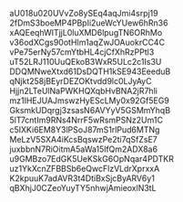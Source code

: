 aU018u020UVvZo8ySEq4aqJmi4srpj19
2fDmS3boeMP4PBpIi2ueWcYUew6hRn36
xAQEeqhWlTjjL0luXMD6lpugTN6ORhMo
v36odXCgs90otHIm1aqZwJOAuokrCC4C
vPe75erNy57cmYtbHL4cjCfXhRzPPtl3
uT52LRJ110UuQEkoB3WxR5ULc2c1Is3U
DDQMNweXtxd61DsDQTH1kSE943EeeduB
qNjkt258jBEyrDEZOKtvdd9lc0LJyAyC
Hjjn2LTeUlNaPWKHQXqbHvBNA2jR7hli
mz1IHEJUAJmswzHyEScLMy0x92Gf5EG9
GksmkUDqrgj3zsasN6AVYyV5GSMmYhqB
5lT7cntIm9RNs4NrrF5wRsmPSNz2Um1C
c5IXKi6EM8Y3lPSoJ87mS1rlPud6MTNg
MeLzV5SXA4iKcsBqswzPe2ti7qSfZsE7
juxbbnN7RiOitmA5aWa15lfQm2ADX8a6
u9GMBzo7EdGK5UeKSkG6OpNqar4PDTKR
uz1YkXcnZFBBSb6eQwcFlzVLdrXprxxA
K2kpuuK7adAVR3t4DtiBxSjcByARV6y1
qBXhjJ0CZeoYuyTY5nhwjAmieoxlN3tL
